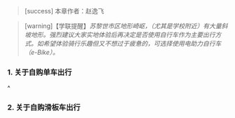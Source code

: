 > [success] 本章作者：赵逸飞

> [warning]【学联提醒】*苏黎世市区地形崎岖，（尤其是学校附近）有大量斜坡地形。强烈建议大家实地体验后再决定是否使用自行车作为主要出行方式。如希望体验骑行乐趣但又不想过于疲惫的，可选择使用电助力自行车（e-Bike）。*

### **1. 关于自购单车出行**


^
### **2. 关于自购滑板车出行**